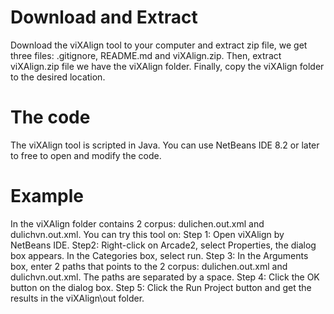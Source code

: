 # Download and Extract
Download the viXAlign tool to your computer and extract zip file, we get three files: .gitignore, README.md and viXAlign.zip. Then, extract viXAlign.zip file we have the viXAlign folder. Finally, copy the viXAlign folder to the desired location.

# The code
The viXAlign tool is scripted in Java. You can use NetBeans IDE 8.2 or later to free to open and modify the code.

# Example
In the viXAlign folder contains 2 corpus: dulichen.out.xml and dulichvn.out.xml. You can try this tool on:
Step 1: Open viXAlign  by NetBeans IDE.
Step2: Right-click on Arcade2, select Properties, the dialog box appears. In the Categories box, select run. 
Step 3: In the Arguments box, enter 2 paths that points to the 2 corpus: dulichen.out.xml and dulichvn.out.xml. The paths are separated by a space. 
Step 4: Click the OK button on the dialog box. 
Step 5: Click the Run Project button and get the results in the viXAlign\out folder.
